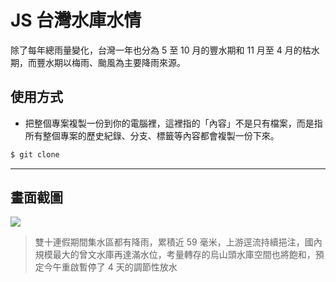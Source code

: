 # JS 台灣水庫水情

除了每年總雨量變化，台灣一年也分為 5 至 10 月的豐水期和 11 月至 4 月的枯水期，而豐水期以梅雨、颱風為主要降雨來源。

## 使用方式
- 把整個專案複製一份到你的電腦裡，這裡指的「內容」不是只有檔案，而是指所有整個專案的歷史紀錄、分支、標籤等內容都會複製一份下來。
```sh
$ git clone
```

----

## 畫面截圖
![](https://i.imgur.com/424grax.png)
> 雙十連假期間集水區都有降雨，累積近 59 毫米，上游逕流持續挹注，國內規模最大的曾文水庫再達滿水位，考量轉存的烏山頭水庫空間也將飽和，預定今午重啟暫停了 4 天的調節性放水
